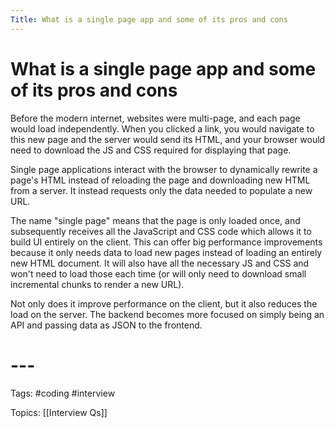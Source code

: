 ```yaml
---
Title: What is a single page app and some of its pros and cons
---
```


# What is a single page app and some of its pros and cons

Before the modern internet, websites were multi-page, and each page would load independently. When you clicked a link, you would navigate to this new page and the server would send its HTML, and your browser would need to download the JS and CSS required for displaying that page.

Single page applications interact with the browser to dynamically rewrite a page's HTML instead of reloading the page and downloading new HTML from a server. It instead requests only the data needed to populate a new URL.

The name "single page" means that the page is only loaded once, and subsequently receives all the JavaScript and CSS code which allows it to build UI entirely on the client. This can offer big performance improvements because it only needs data to load new pages instead of loading an entirely new HTML document. It will also have all the necessary JS and CSS and won't need to load those each time (or will only need to download small incremental chunks to render a new URL).

Not only does it improve performance on the client, but it also reduces the load on the server. The backend becomes more focused on simply being an API and passing data as JSON to the frontend.

# ---

Tags: #coding #interview

Topics: [[Interview Qs]]

